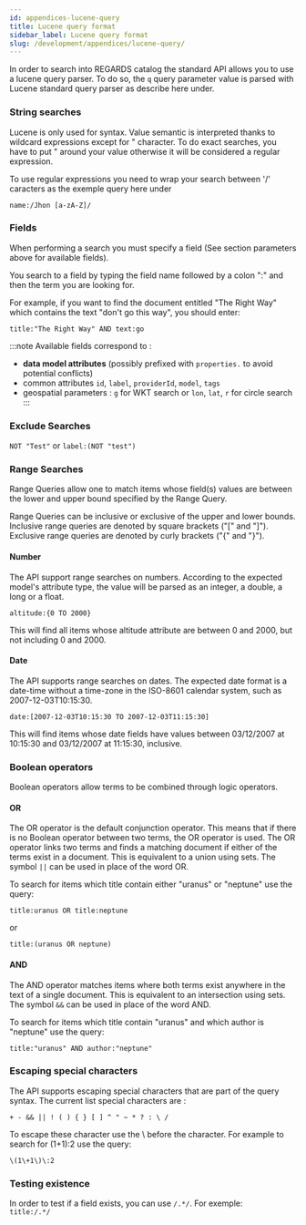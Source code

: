 ```yaml
---
id: appendices-lucene-query
title: Lucene query format
sidebar_label: Lucene query format
slug: /development/appendices/lucene-query/
---
```



In order to search into REGARDS catalog the standard API allows you to use a lucene query parser.
To do so, the `q` query parameter value is parsed with Lucene standard query parser as describe here under.

### String searches

Lucene is only used for syntax. Value semantic is interpreted thanks to wildcard expressions except for " character. To
do exact searches, you have to put " around your value otherwise it will be considered a regular expression.

To use regular expressions you need to wrap your search between '/' caracters as the exemple query here under

`name:/Jhon [a-zA-Z]/`

### Fields

When performing a search you must specify a field (See section parameters above for available fields).

You search to a field by typing the field name followed by a colon ":" and then the term you are looking for.

For example, if you want to find the document entitled "The Right Way" which contains the text "don't go this way", you
should enter:

`title:"The Right Way" AND text:go`

:::note
Available fields correspond to :

- **data model attributes** (possibly prefixed with `properties.` to avoid potential conflicts)
- common attributes `id`, `label`, `providerId`, `model`, `tags`
- geospatial parameters : `g` for WKT search or `lon`, `lat`, `r` for circle search
  :::

### Exclude Searches

`NOT "Test"` or `label:(NOT "test")`

### Range Searches

Range Queries allow one to match items whose field(s) values are between the lower and upper bound specified by the
Range Query.

Range Queries can be inclusive or exclusive of the upper and lower bounds. Inclusive range queries are denoted by square
brackets ("[" and "]"). Exclusive range queries are denoted by curly brackets ("{" and "}").

#### Number

The API support range searches on numbers. According to the expected model's attribute type, the value will be parsed as
an integer, a double, a long or a float.

`altitude:{0 TO 2000}`

This will find all items whose altitude attribute are between 0 and 2000, but not including 0 and 2000.

#### Date

The API supports range searches on dates. The expected date format is a date-time without a time-zone in the ISO-8601
calendar system, such as 2007-12-03T10:15:30.

`date:[2007-12-03T10:15:30 TO 2007-12-03T11:15:30]`

This will find items whose date fields have values between 03/12/2007 at 10:15:30 and 03/12/2007 at 11:15:30, inclusive.

### Boolean operators

Boolean operators allow terms to be combined through logic operators.

#### OR

The OR operator is the default conjunction operator. This means that if there is no Boolean operator between two terms,
the OR operator is used. The OR operator links two terms and finds a matching document if either of the terms exist in a
document. This is equivalent to a union using sets. The symbol `||` can be used in place of the word OR.

To search for items which title contain either "uranus" or "neptune" use the query:

`title:uranus OR title:neptune`

or

`title:(uranus OR neptune)`

#### AND

The AND operator matches items where both terms exist anywhere in the text of a single document. This is equivalent to
an intersection using sets. The symbol `&&` can be used in place of the word AND.

To search for items which title contain "uranus" and which author is "neptune" use the query:

`title:"uranus" AND author:"neptune"`

### Escaping special characters

The API supports escaping special characters that are part of the query syntax. The current list special characters
are :

`+ - && || ! ( ) { } [ ] ^ " ~ * ? : \ /`

To escape these character use the \ before the character. For example to search for (1+1):2 use the query:

`\(1\+1\)\:2`

### Testing existence

In order to test if a field exists, you can use `/.*/`. For exemple:  
`title:/.*/`

